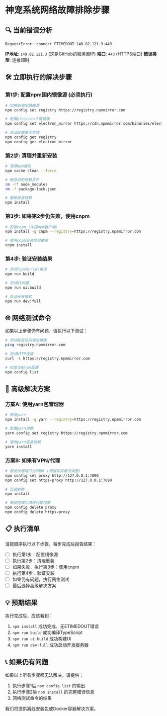 # 神宠系统网络故障排除步骤

## 🔍 当前错误分析

```
RequestError: connect ETIMEDOUT 140.82.121.3:443
```

**IP地址**: `140.82.121.3` (这是GitHub的服务器IP)
**端口**: `443` (HTTPS端口)
**错误类型**: 连接超时

## 🛠️ 立即执行的解决步骤

### 第1步: 配置npm国内镜像源 (必须执行)

```bash
# 切换到淘宝镜像源
npm config set registry https://registry.npmmirror.com

# 配置electron下载镜像
npm config set electron_mirror https://cdn.npmmirror.com/binaries/electron/

# 验证配置是否生效
npm config get registry
npm config get electron_mirror
```

### 第2步: 清理并重新安装

```bash
# 清理npm缓存
npm cache clean --force

# 删除旧的依赖文件
rm -rf node_modules
rm -f package-lock.json

# 重新安装依赖
npm install
```

### 第3步: 如果第2步仍失败，使用cnpm

```bash
# 安装cnpm (中国npm客户端)
npm install -g cnpm --registry=https://registry.npmmirror.com

# 使用cnpm安装项目依赖
cnpm install
```

### 第4步: 验证安装结果

```bash
# 测试TypeScript编译
npm run build

# 测试UI构建
npm run ui:build

# 启动开发模式
npm run dev:full
```

## 🌐 网络测试命令

如果以上步骤仍有问题，请执行以下测试：

```bash
# 测试能否访问淘宝镜像
ping registry.npmmirror.com

# 测试HTTP连接
curl -I https://registry.npmmirror.com

# 检查当前npm配置
npm config list
```

## 🔧 高级解决方案

### 方案A: 使用yarn包管理器

```bash
# 安装yarn
npm install -g yarn --registry=https://registry.npmmirror.com

# 配置yarn镜像
yarn config set registry https://registry.npmmirror.com

# 使用yarn安装依赖
yarn install
```

### 方案B: 如果有VPN/代理

```bash
# 假设代理端口为7890 (根据实际情况调整)
npm config set proxy http://127.0.0.1:7890
npm config set https-proxy http://127.0.0.1:7890

# 安装依赖
npm install

# 安装完成后清除代理设置
npm config delete proxy
npm config delete https-proxy
```

## 📋 执行清单

请按顺序执行以下步骤，每步完成后报告结果：

- [ ] 执行第1步：配置镜像源
- [ ] 执行第2步：清理重装
- [ ] 如果失败，执行第3步：使用cnpm
- [ ] 执行第4步：验证安装
- [ ] 如果仍有问题，执行网络测试
- [ ] 最后选择高级解决方案

## 💡 预期结果

执行完成后，应该看到：
1. `npm install` 成功完成，无ETIMEDOUT错误
2. `npm run build` 成功编译TypeScript
3. `npm run ui:build` 成功构建UI
4. `npm run dev:full` 成功启动开发服务器

## 📞 如果仍有问题

如果以上所有步骤都无法解决，请提供：
1. 执行步骤1后 `npm config list` 的输出
2. 执行步骤2后 `npm install` 的完整错误信息
3. 网络测试命令的结果

我们将提供离线安装包或Docker容器解决方案。

